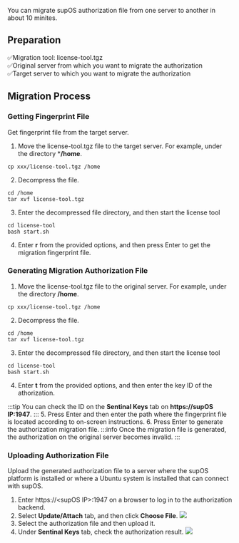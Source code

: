 You can migrate supOS authorization file from one server to another in about 10 minites.

## Preparation

✅Migration tool: license-tool.tgz<br/>
✅Original server from which you want to migrate the authorization<br/>
✅Target server to which you want to migrate the authorization<br/>

## Migration Process
### Getting Fingerprint File
Get fingerprint file from the target server.
1. Move the license-tool.tgz file to the target server. For example, under the directory ***/home**.
```
cp xxx/license-tool.tgz /home
```
2. Decompress the file.
```
cd /home
tar xvf license-tool.tgz
```
3. Enter the decompressed file directory, and then start the license tool
```
cd license-tool
bash start.sh
```
4. Enter **r** from the provided options, and then press Enter to get the migration fingerprint file.

### Generating Migration Authorization File
1. Move the license-tool.tgz file to the original server. For example, under the directory **/home**.
```
cp xxx/license-tool.tgz /home
```
2. Decompress the file.
```
cd /home
tar xvf license-tool.tgz
```
3. Enter the decompressed file directory, and then start the license tool
```
cd license-tool
bash start.sh
```
4. Enter **t** from the provided options, and then enter the key ID of the athorization.

:::tip
You can check the ID on the **Sentinal Keys** tab on **https://supOS IP:1947**.
:::
5. Press Enter and then enter the path where the fingerprint file is located according to on-screen instructions.
6. Press Enter to generate the authorization migration file.
:::info
Once the migration file is generated, the authorization on the original server becomes invalid.
:::

### Uploading Authorization File
Upload the generated authorization file to a server where the supOS platform is installed or where a Ubuntu system is installed that can connect with supOS.

1. Enter https://&lt;supOS IP&gt;:1947 on a browser to log in to the authorization backend.
2. Select **Update/Attach** tab, and then click **Choose File**.
![](https://wordpressfreezonex.oss-accelerate.aliyuncs.com/platform/83.png)
3. Select the authorization file and then upload it.
4. Under **Sentinal Keys** tab, check the authorization result.
![](https://wordpressfreezonex.oss-accelerate.aliyuncs.com/platform/84.png)
